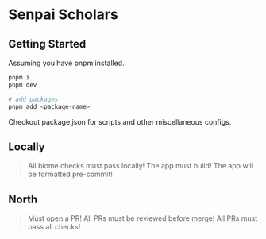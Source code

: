 # Senpai Scholars

## Getting Started

Assuming you have pnpm installed.

```bash
pnpm i
pnpm dev

# add packages
pnpm add <package-name>
```

Checkout package.json for scripts and other miscellaneous configs.

## Locally

> All biome checks must pass locally!
> The app must build!
> The app will be formatted pre-commit!

## North

> Must open a PR!
> All PRs must be reviewed before merge!
> All PRs must pass all checks!
